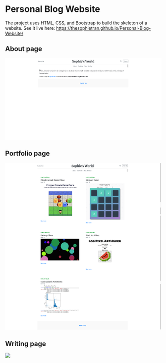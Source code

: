 # Personal Blog Website

The project uses HTML, CSS, and Bootstrap to build the skeleton of a website. See it live here: https://thesophietran.github.io/Personal-Blog-Website/

<h2>About page</h2>
<img src="./images/for-readme/SCR-20230808-nile.png">

<h2>Portfolio page</h2>
<img src="./images/for-readme/SCR-20230808-ninp.png">

<h2>Writing page</h2>
<img src="./images/for-readme/SCR-20230808-nizv.png">
